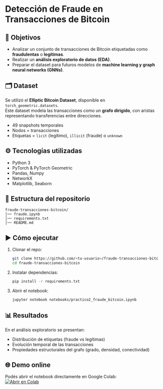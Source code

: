 # Detección de Fraude en Transacciones de Bitcoin

## 📌 Objetivos
- Analizar un conjunto de transacciones de Bitcoin etiquetadas como **fraudulentas** o **legítimas**.
- Realizar un **análisis exploratorio de datos (EDA)**.
- Preparar el dataset para futuros modelos de **machine learning y graph neural networks (GNNs)**.

## 🗂️ Dataset
Se utilizó el **Elliptic Bitcoin Dataset**, disponible en `torch_geometric.datasets`.  
Este dataset modela las transacciones como un **grafo dirigido**, con aristas representando transferencias entre direcciones.

- 49 snapshots temporales
- Nodos = transacciones
- Etiquetas = `licit` (legítimo), `illicit` (fraude) o `unknown`

## ⚙️ Tecnologías utilizadas
- Python 3
- PyTorch & PyTorch Geometric
- Pandas, Numpy
- NetworkX
- Matplotlib, Seaborn

## 🚀 Estructura del repositorio
```
fraude-transacciones-bitcoin/
│── fraude.ipynb
│── requirements.txt
│── README.md
```

## ▶️ Cómo ejecutar
1. Clonar el repo:
   ```bash
   git clone https://github.com/<tu-usuario>/fraude-transacciones-bitcoin.git
   cd fraude-transacciones-bitcoin
   ```

2. Instalar dependencias:
   ```bash
   pip install -r requirements.txt
   ```

3. Abrir el notebook:
   ```bash
   jupyter notebook notebooks/practico2_fraude_bitcoin.ipynb
   ```

## 📊 Resultados
En el análisis exploratorio se presentan:
- Distribución de etiquetas (fraude vs legítimas)
- Evolución temporal de las transacciones
- Propiedades estructurales del grafo (grado, densidad, conectividad)

## 🌐 Demo online
Podés abrir el notebook directamente en Google Colab:  
[![Abrir en Colab](https://colab.research.google.com/assets/colab-badge.svg)](https://colab.research.google.com/github/<tu-usuario>/fraude-transacciones-bitcoin/blob/main/notebooks/practico2_fraude_bitcoin.ipynb)
